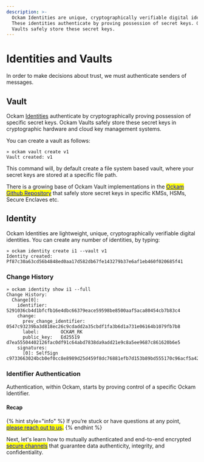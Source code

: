 ```yaml
---
description: >-
  Ockam Identities are unique, cryptographically verifiable digital identities.
  These identities authenticate by proving possession of secret keys. Ockam
  Vaults safely store these secret keys.
---
```


# Identities and Vaults

In order to make decisions about trust, we must authenticate senders of messages.

## Vault

Ockam [Identities](identities.md#identity) authenticate by cryptographically proving possession of specific secret keys.  Ockam Vaults safely store these secret keys in cryptographic hardware and cloud key management systems.

You can create a vault as follows:&#x20;

```
» ockam vault create v1
Vault created: v1
```

This command will, by default create a file system based vault, where your secret keys are stored at a specific file path.

There is a growing base of Ockam Vault implementations in the [<mark style="color:blue;">Ockam Github Repository</mark>](https://github.com/build-trust/ockam) that safely store secret keys in specific KMSs, HSMs, Secure Enclaves etc.

## Identity

Ockam Identities are lightweight, unique, cryptographically verifiable digital identities. You can create any number of identities, by typing: &#x20;

```
» ockam identity create i1 --vault v1
Identity created: Pf87c30a63cd56b4848ed0aa17d582db67fe143279b37e6af1eb460f020685f41
```



### Change History

```
» ockam identity show i1 --full
Change History:
  Change[0]:
    identifier: 5291036cb4d1bfcfb16e4dbc66379eace59598be8500aaf5aca80454cb7b83c4
    change:
      prev_change_identifier: 0547c93239ba3d818ec26c9cdadd2a35cbdf1fa3b6d1a731e06164b1079fb7b8
      label:        OCKAM_RK
      public_key:   Ed25519 d7ea55504402126fac0df91c64abd7838da9add21e9c8a5ee9687c861620b6e5
    signatures:
      [0]: SelfSign c9733663024bcb0ef0cc8e8989d25d459f8dc76881efb7d153b89bd555170c96acf5a4228f710fb4ad28caf6bdfdc3aaafc93bfabeb0b558f9a802aeafdcf407
```

### Identifier Authentication

Authentication, within Ockam, starts by proving control of a specific Ockam Identifier.



#### Recap

{% hint style="info" %}
If you’re stuck or have questions at any point, [<mark style="color:blue;">please reach out to us</mark>](https://www.ockam.io/contact)<mark style="color:blue;">**.**</mark>
{% endhint %}

Next, let's learn how to mutually authenticated and end-to-end encrypted [<mark style="color:blue;">secure channels</mark>](secure-channels.md) that guarantee data authenticity, integrity, and confidentiality.
